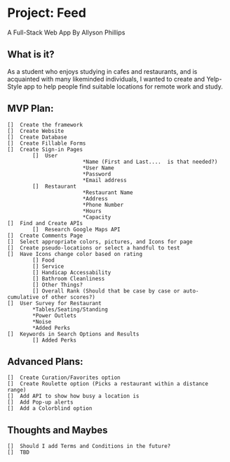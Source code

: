 # Project: Feed #
A Full-Stack Web App
By
Allyson Phillips

## What is it? ##
As a student who enjoys studying in cafes and restaurants, and is acquainted with many likeminded individuals, I wanted to create and Yelp-Style app to help people find suitable locations for remote work and study.

## MVP Plan: ##
```
[]  Create the framework
[]  Create Website
[]  Create Database
[]  Create Fillable Forms
[]  Create Sign-in Pages 
        []	User
                        *Name (First and Last....  is that needed?)
                        *User Name
                        *Password
                        *Email address
        []	Restaurant
                        *Restaurant Name
                        *Address
                        *Phone Number
                        *Hours
                        *Capacity
[]  Find and Create APIs
        []	Research Google Maps API
[]  Create Comments Page
[]  Select appropriate colors, pictures, and Icons for page
[]  Create pseudo-locations or select a handful to test
[]  Have Icons change color based on rating
        [] Food
        [] Service
        [] Handicap Accessability
        [] Bathroom Cleanliness
        [] Other Things?
        [] Overall Rank (Should that be case by case or auto-cumulative of other scores?)
[]  User Survey for Restaurant
        *Tables/Seating/Standing
        *Power Outlets
        *Noise
        *Added Perks
[]  Keywords in Search Options and Results
        [] Added Perks
```
## Advanced Plans: ##
```
[]  Create Curation/Favorites option
[]  Create Roulette option (Picks a restaurant within a distance range)
[]  Add API to show how busy a location is
[]  Add Pop-up alerts
[]  Add a Colorblind option
```
## Thoughts and Maybes ##
```
[]  Should I add Terms and Conditions in the future?
[]  TBD
